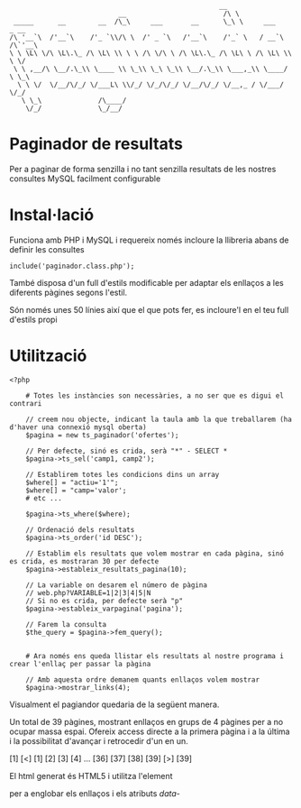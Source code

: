                                                         __                    
	                           __                        /\ \                   
	 _____      __        __  /\_\     ___       __      \_\ \     ___    _ __  
	/\ '__`\  /'__`\    /'_ `\\/\ \  /' _ `\   /'__`\    /'_` \   / __`\ /\`'__\
	\ \ \L\ \/\ \L\.\_ /\ \L\ \\ \ \ /\ \/\ \ /\ \L\.\_ /\ \L\ \ /\ \L\ \\ \ \/ 
	 \ \ ,__/\ \__/.\_\\ \____ \\ \_\\ \_\ \_\\ \__/.\_\\ \___,_\\ \____/ \ \_\ 
	  \ \ \/  \/__/\/_/ \/___L\ \\/_/ \/_/\/_/ \/__/\/_/ \/__,_ / \/___/   \/_/ 
	   \ \_\              /\____/                                               
	    \/_/              \_/__/                                




Paginador de resultats
======================

Per a paginar de forma senzilla i no tant senzilla resultats de les nostres consultes MySQL facilment configurable


Instal·lació
============

Funciona amb PHP i MySQL i requereix només incloure la llibreria abans de definir les consultes

    include('paginador.class.php');
    
També disposa d'un full d'estils modificable per adaptar els enllaços a les diferents pàgines segons l'estil.

Són només unes 50 línies així que el que pots fer, es incloure'l en el teu full d'estils propi


# Utilització

    <?php
    
        # Totes les instàncies son necessàries, a no ser que es digui el contrari
    
        // creem nou objecte, indicant la taula amb la que treballarem (ha d'haver una connexió mysql oberta)
        $pagina = new ts_paginador('ofertes'); 		
        
        // Per defecte, sinó es crida, serà "*" - SELECT * 
        $pagina->ts_sel('camp1, camp2');
        
        // Establirem totes les condicions dins un array
        $where[] = "actiu='1'";
        $where[] = "camp='valor';
        # etc ...
        
        $pagina->ts_where($where); 					
        
        // Ordenació dels resultats
        $pagina->ts_order('id DESC');
        
        // Establim els resultats que volem mostrar en cada pàgina, sinó es crida, es mostraran 30 per defecte
        $pagina->estableix_resultats_pagina(10); 	
        
        // La variable on desarem el número de pàgina
        // web.php?VARIABLE=1|2|3|4|5|N
        // Si no es crida, per defecte serà "p"
        $pagina->estableix_varpagina('pagina');
			
        // Farem la consulta    
        $the_query = $pagina->fem_query();

  
        # Ara només ens queda llistar els resultats al nostre programa i crear l'enllaç per passar la pàgina
        
        // Amb aquesta ordre demanem quants enllaços volem mostrar
        $pagina->mostrar_links(4);
        
Visualment el pagiandor quedaria de la següent manera.

Un total de 39 pàgines, mostrant enllaços en grups de 4 pàgines per a no ocupar massa espai.
Ofereix access directe a la primera pàgina i a la última i la possibilitat d'avançar i retrocedir d'un en un.

[1] [<] [1] [2] [3] [4] ... [36] [37] [38] [39] [>] [39]

El html generat és HTML5 i utilitza l'element *<nav>* per a englobar els enllaços i els atributs *data-*




























